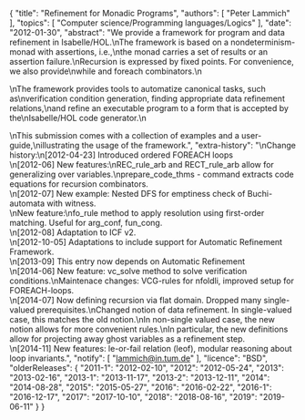 {
    "title": "Refinement for Monadic Programs",
    "authors": [
        "Peter Lammich"
    ],
    "topics": [
        "Computer science/Programming languages/Logics"
    ],
    "date": "2012-01-30",
    "abstract": "We provide a framework for program and data refinement in Isabelle/HOL.\nThe framework is based on a nondeterminism-monad with assertions, i.e.,\nthe monad carries a set of results or an assertion failure.\nRecursion is expressed by fixed points. For convenience, we also provide\nwhile and foreach combinators.\n<p>\nThe framework provides tools to automatize canonical tasks, such as\nverification condition generation, finding appropriate data refinement relations,\nand refine an executable program to a form that is accepted by the\nIsabelle/HOL code generator.\n<p>\nThis submission comes with a collection of examples and a user-guide,\nillustrating the usage of the framework.",
    "extra-history": "\nChange history:\n[2012-04-23] Introduced ordered FOREACH loops<br>\n[2012-06] New features:\nREC_rule_arb and RECT_rule_arb allow for generalizing over variables.\nprepare_code_thms - command extracts code equations for recursion combinators.<br>\n[2012-07] New example: Nested DFS for emptiness check of Buchi-automata with witness.<br>\nNew feature:\nfo_rule method to apply resolution using first-order matching. Useful for arg_conf, fun_cong.<br>\n[2012-08] Adaptation to ICF v2.<br>\n[2012-10-05] Adaptations to include support for Automatic Refinement Framework.<br>\n[2013-09] This entry now depends on Automatic Refinement<br>\n[2014-06] New feature: vc_solve method to solve verification conditions.\nMaintenace changes: VCG-rules for nfoldli, improved setup for FOREACH-loops.<br>\n[2014-07] Now defining recursion via flat domain. Dropped many single-valued prerequisites.\nChanged notion of data refinement. In single-valued case, this matches the old notion.\nIn non-single valued case, the new notion allows for more convenient rules.\nIn particular, the new definitions allow for projecting away ghost variables as a refinement step.<br>\n[2014-11] New features: le-or-fail relation (leof), modular reasoning about loop invariants.",
    "notify": [
        "lammich@in.tum.de"
    ],
    "licence": "BSD",
    "olderReleases": {
        "2011-1": "2012-02-10",
        "2012": "2012-05-24",
        "2013": "2013-02-16",
        "2013-1": "2013-11-17",
        "2013-2": "2013-12-11",
        "2014": "2014-08-28",
        "2015": "2015-05-27",
        "2016": "2016-02-22",
        "2016-1": "2016-12-17",
        "2017": "2017-10-10",
        "2018": "2018-08-16",
        "2019": "2019-06-11"
    }
}